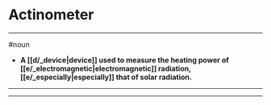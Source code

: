 # Actinometer
---
#noun
- **A [[d/_device|device]] used to measure the heating power of [[e/_electromagnetic|electromagnetic]] radiation, [[e/_especially|especially]] that of solar radiation.**
---
---
